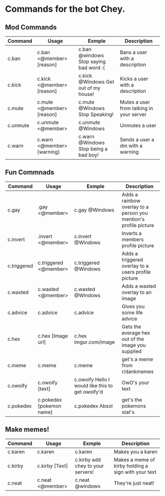 # Commands for the bot Chey.



## Mod Commands

| Command  | Usage                      | Exmple                                 | Description                              |
|----------|----------------------------|----------------------------------------|------------------------------------------|
| c.ban    | c.ban <@member> [reason]   | c.ban @windows Stop saying bad word :( | Bans a user with a description           |
| c.kick   | c.kick <@member> [reason]  | c.kick @Windows Get out of my house!   | Kicks a user with a description          |
| c.mute   | c.mute <@member> [reason]  | c.mute @Windows Stop Speaking!         | Mutes a user from talking in your server |
| c.unmute | c.unmute <@member>         | c.unmute @Windows                      | Unmutes a user                           |
| c.warn   | c.warn <@member> [warning] | c.warn @Windows Stop being a bad boy!  | Sends a user a dm with a warning         |


## Fun Commnads

| Command     | Usage                 | Exmple               | Description                                                      |
|-------------|-----------------------|----------------------|------------------------------------------------------------------|
| c.gay       | .gay <@member>        | c.gay @Windows       | Adds a rainbow overlay to a person you mention's profile picture |
| c.invert    | .invert <@member>     | c.invert @Windows    | Inverts a members profile picture                                |
| c.triggered | c.triggered <@member> | c.triggered @Windows | Adds a triggered overlay to a users profile picture              |
| c.wasted    | c.wasted <@member>    | c.wasted @Windows    | Adds a wasted overlay to an image                                |
| c.advice    | c.advice              | c.advice             | Gives you some life advice                                       |
| c.hex       | c.hex [Image url]     | c.hex imgur.com/image| Gets the average hex out of the image you supplied               |
| c.meme      | c.meme                | c.meme               | get's a meme from r/dankmemes                                    |
| c.owoify    | c.owoify [text]       | c.owoify Hello I would like this to get owoify'd | OwO's your text                      |
| c.pokedex   | c.pokedex [pokemon name] | c.pokedex Absol   | get's the pokemons stat's                                        |
  
## Make memes!

| Command | Usage            | Exmple                            | Description                                         |
|---------|------------------|-----------------------------------|-----------------------------------------------------|
| c.karen | c.karen          | c.karen                           | Makes you a karen                                   |
| c.kirby | c.kirby [Text]   | c.kirby add chey to your servers! | Makes a meme of kirby holding a sign with your text |
| c.neat  | c.neat <@member> | c.neat @windows                   | They're just neat!                                  |
